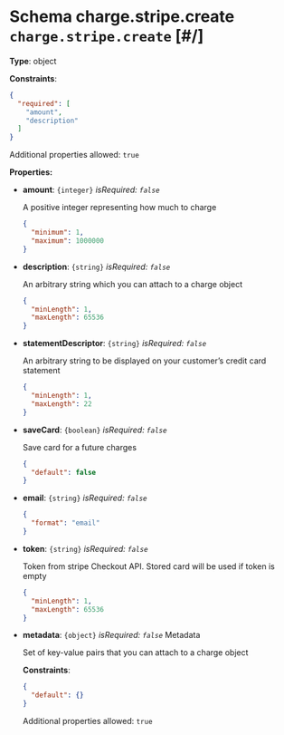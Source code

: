 # Schema charge.stripe.create `charge.stripe.create`  [#/]


**Type**: object





**Constraints**:

```json
{
  "required": [
    "amount",
    "description"
  ]
}
```


Additional properties allowed: `true`


**Properties:**


 - **amount**: `{integer}` *isRequired: `false`* 
    
    A positive integer representing how much to charge
    
    ```json
    {
      "minimum": 1,
      "maximum": 1000000
    }
    ```
    
 - **description**: `{string}` *isRequired: `false`* 
    
    An arbitrary string which you can attach to a charge object
    
    ```json
    {
      "minLength": 1,
      "maxLength": 65536
    }
    ```
    
 - **statementDescriptor**: `{string}` *isRequired: `false`* 
    
    An arbitrary string to be displayed on your customer’s credit card statement
    
    ```json
    {
      "minLength": 1,
      "maxLength": 22
    }
    ```
    
 - **saveCard**: `{boolean}` *isRequired: `false`* 
    
    Save card for a future charges
    
    ```json
    {
      "default": false
    }
    ```
    
 - **email**: `{string}` *isRequired: `false`* 
    ```json
    {
      "format": "email"
    }
    ```
    
 - **token**: `{string}` *isRequired: `false`* 
    
    Token from stripe Checkout API. Stored card will be used if token is empty
    
    ```json
    {
      "minLength": 1,
      "maxLength": 65536
    }
    ```
    
 - **metadata**: `{object}` *isRequired: `false`* Metadata
    
    <a name="/properties/metadata"/>
    
    
    Set of key-value pairs that you can attach to a charge object
    
    
    **Constraints**:
    
    ```json
    {
      "default": {}
    }
    ```
    
    
    Additional properties allowed: `true`
    
